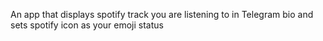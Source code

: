 An app that displays spotify track you are listening to in Telegram bio and sets spotify icon as your emoji status
